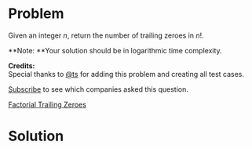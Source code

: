 
# Problem

Given an integer _n_, return the number of trailing zeroes in _n_!.

**Note: **Your solution should be in logarithmic time complexity.

**Credits:**  
Special thanks to [@ts](https://oj.leetcode.com/discuss/user/ts) for adding
this problem and creating all test cases.

[Subscribe](/subscribe/) to see which companies asked this question.



[Factorial Trailing Zeroes](https://leetcode.com/problems/factorial-trailing-zeroes)

# Solution



